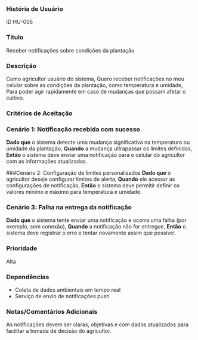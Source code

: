 ### História de Usuário 
ID
HU-005

### Título
Receber notificações sobre condições da plantação

### Descrição
Como agricultor usuário do sistema,
Quero receber notificações no meu celular sobre as condições da plantação, como temperatura e umidade,
Para poder agir rapidamente em caso de mudanças que possam afetar o cultivo.


### Critérios de Aceitação

### Cenário 1: Notificação recebida com sucesso
**Dado que** o sistema detecte uma mudança significativa na temperatura ou umidade da plantação,
**Quando** a mudança ultrapassar os limites definidos,
**Então** o sistema deve enviar uma notificação para o celular do agricultor com as informações atualizadas.

###Cenário 2: Configuração de limites personalizados
**Dado que** o agricultor deseje configurar limites de alerta,
**Quando** ele acessar as configurações de notificação,
**Então** o sistema deve permitir definir os valores mínimo e máximo para temperatura e umidade.

### Cenário 3: Falha na entrega da notificação
**Dado que** o sistema tente enviar uma notificação e ocorra uma falha (por exemplo, sem conexão),
**Quando** a notificação não for entregue,
**Então** o sistema deve registrar o erro e tentar novamente assim que possível.

### Prioridade
Alta

### Dependências
- Coleta de dados ambientais em tempo real
- Serviço de envio de notificações push

### Notas/Comentários Adicionais
As notificações devem ser claras, objetivas e com dados atualizados para facilitar a tomada de decisão do agricultor.

